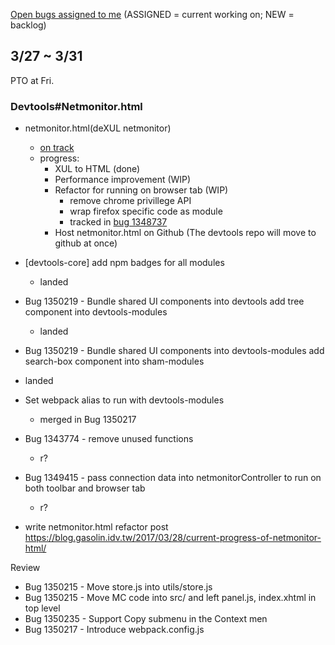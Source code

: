 [Open bugs assigned to me](https://bugzilla.mozilla.org/buglist.cgi?quicksearch=assignee%3Agasolin%40mozilla.com) (ASSIGNED = current working on; NEW = backlog)

## 3/27 ~ 3/31

PTO at Fri.

### Devtools#Netmonitor.html

- netmonitor.html(deXUL netmonitor)
  - [on track](https://wiki.mozilla.org/DevTools/Netmonitor/Archive)
  - progress:
    - XUL to HTML (done) 
    - Performance improvement (WIP)
    - Refactor for running on browser tab (WIP)
      - remove chrome privillege API
      - wrap firefox specific code as module
      - tracked in [bug 1348737](https://bugzilla.mozilla.org/show_bug.cgi?id=1348737)
    - Host netmonitor.html on Github (The devtools repo will move to github at once)

- [devtools-core] add npm badges for all modules
  - landed

- Bug 1350219 - Bundle shared UI components into devtools add tree component into devtools-modules
  - landed

- Bug 1350219 - Bundle shared UI components into devtools-modules add search-box component into sham-modules
 - landed

- Set webpack alias to run with devtools-modules
  - merged in Bug 1350217

- Bug 1343774 - remove unused functions
  - r?

- Bug 1349415 - pass connection data into netmonitorController to run on both toolbar and browser tab
  - r?

- write netmonitor.html refactor post
https://blog.gasolin.idv.tw/2017/03/28/current-progress-of-netmonitor-html/

Review

- Bug 1350215 - Move store.js into utils/store.js
- Bug 1350215 - Move MC code into src/ and left panel.js, index.xhtml in top level
- Bug 1350235 - Support Copy submenu in the Context men
- Bug 1350217 - Introduce webpack.config.js

[Mana page]: https://mana.mozilla.org/wiki/display/PM/Netmonitor+Project+Update
[Project Wiki]:  https://wiki.mozilla.org/DevTools/Netmonitor

